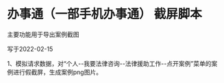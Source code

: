 # 办事通（一部手机办事通） 截屏脚本

主要功能用于导出案例截图

写于2022-02-15

1、模拟请求数据，对“个人--我要法律咨询--法律援助工作--点开案例”菜单的案例进行假截屏，生成案例png图片。

